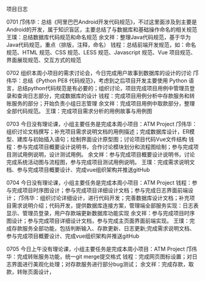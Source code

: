 项目日志

0701
邝伟华：总结《阿里巴巴Android开发代码规范》，不过这里面涉及到主要是Android的开发，属于知识盲区，主要总结了与数据库和基础操作命名的相关规范
王璞：总结数据库代码规范和命名规范
余文祥：整理Java代码规范，基于华为Java代码规范，重点（排版，注释，命名）
钱程：总结前端开发规范，如：命名规范、HTML 规范、CSS 规范、LESS 规范、Javascript 规范、Vue 项目规范、界面展现规范、交互方式的规范

0702
组织本周小项目的需求讨论会，今日完成用户故事到数据库的设计的讨论
邝伟华：总结《Python PE8 代码规范》，考虑到之后项目开发主要使用 Python 语言，总结python代码规范是有必要的；组织讨论，项目完成项目用例中管理员登录和查询日志部分，完成数据库的设计
钱程：完成项目用例分析中存款服务和转账服务的部分；开始负责小组日志管理
余文祥：完成项目用例中取款部分，整理全部代码规范。
王璞：完成项目需求分析的用例故事与用例图

0703
今日没有理论课，小组主要任务是完成本周小项目：ATM Project
邝伟华：组织讨论文档撰写；补充项目需求说明文档的用例描述；完成数据库设计，ER模型、建库与初始插入语句；绘制界面设计原型图；讨论项目代码Vue文件结构
钱程：参与完成项目概要设计说明书，合作讨论模块划分和流程图绘制；参与完成项目测试用例说明，设计测试用例。
余文祥：参与完成项目概要设计说明书，讨论完成系统活动图与流程图，参与完成项目测试用例说明。
王璞：完成需求说明文档、参与完成项目概要设计、完成vue组织架构并推送gitHub

0704
今日没有理论课，小组主要任务是完成本周小项目：ATM Project
钱程：参与完成项目时序图设计；参与完成项目详细设计文档；参与完成日志界面前端设计；
邝伟华：组织讨论详细设计，进行代码开发；完善数据库设计文档；补充项目需求说明介绍；代码开发，提供数据库连接方案，管理端全部服务实现：日志表显示、管理员登录，用户存款端更新数据库功能实现
余文祥：参与完成项目时序图设计；参与完成项目详细设计文档，参与完成主页面界面前端实现。
王璞：完成存款服务全部功能，包括判断输入、存款更新、日志更新;完成需求说明文档、参与完成项目概要设计、完成vue组织架构并推送gitHub

0705
今日上午没有理论课，小组主要任务是完成本周小项目：ATM Project
邝伟华：完成转账服务功能，统一git merge提交格式
钱程：完成网页图标设置；对日志界面进行美观化处理；对存款服务进行部分bug测试；
余文祥：完成存款，取款，转账页面设计，
